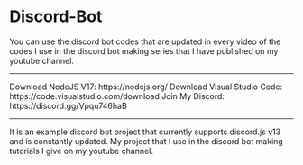 # Discord-Bot
You can use the discord bot codes that are updated in every video of the codes I use in the discord bot making series that I have published on my youtube channel.
<hr>
Download NodeJS V17: https://nodejs.org/
Download Visual Studio Code: https://code.visualstudio.com/download
Join My Discord: https://discord.gg/Vpqu746haB
<hr>
It is an example discord bot project that currently supports discord.js v13 and is constantly updated. My project that I use in the discord bot making tutorials I give on my youtube channel.

